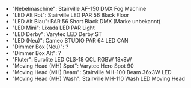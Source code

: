 - "Nebelmaschine": Stairville AF-150 DMX Fog Machine
- "LED Alt Rot": Stairville LED PAR 56 Black Floor
- "LED Alt Blau": PAR 56 Short Black DMX (Marke unbekannt)
- "LED Mini": Lixada LED PAR Light
- "LED Derby": Varytec LED Derby ST
- "LED (Neu)": Cameo STUDIO PAR 64 LED CAN
- "Dimmer Box (Neu)": ?
- "Dimmer Box Alt": ?
- "Fluter": Eurolite LED CLS-18 QCL RGBW 18x8W
- "Moving Head (MH) Spot": Varytec Hero Spot 90
- "Moving Head (MH) Beam": Stairville MH-100 Beam 36x3W LED
- "Moving Head (MH) Wash": Stairville MH-110 Wash LED Moving Head
